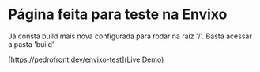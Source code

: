 # Página feita para teste na Envixo

Já consta build mais nova configurada para rodar na raiz '/'.
Basta acessar a pasta 'build'

[https://pedrofront.dev/envixo-test](Live Demo)
